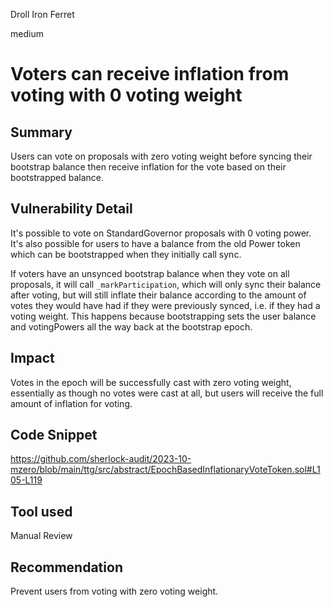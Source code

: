 Droll Iron Ferret

medium

# Voters can receive inflation from voting with 0 voting weight

## Summary

Users can vote on proposals with zero voting weight before syncing their bootstrap balance then receive inflation for the vote based on their bootstrapped balance.

## Vulnerability Detail

It's possible to vote on StandardGovernor proposals with 0 voting power. It's also possible for users to have a balance from the old Power token which can be bootstrapped when they initially call sync. 

If voters have an unsynced bootstrap balance when they vote on all proposals, it will call `_markParticipation`, which will only sync their balance after voting, but will still inflate their balance according to the amount of votes they would have had if they were previously synced, i.e. if they had a voting weight. This happens because bootstrapping sets the user balance and votingPowers all the way back at the bootstrap epoch.

## Impact

Votes in the epoch will be successfully cast with zero voting weight, essentially as though no votes were cast at all, but users will receive the full amount of inflation for voting.

## Code Snippet

https://github.com/sherlock-audit/2023-10-mzero/blob/main/ttg/src/abstract/EpochBasedInflationaryVoteToken.sol#L105-L119

## Tool used

Manual Review

## Recommendation

Prevent users from voting with zero voting weight.